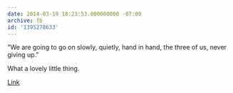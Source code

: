 ```yaml
---
date: 2014-03-19 18:23:53.000000000 -07:00
archive: fb
id: '1395278633'
---
```


"We are going to go on slowly, quietly, hand in hand, the three of us, never giving up."

What a lovely little thing.

[Link](http://www.futilitycloset.com/2014/03/13/resolution/)
